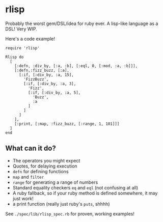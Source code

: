 rlisp
=====

Probably the worst gem/DSL/idea for ruby ever. A lisp-like language as a DSL! Very WIP.

Here's a code example!
```
require 'rlisp'

Rlisp do
  [
    [:defn, :div_by, [:a, :b], [:eql, 0, [:mod, :a, :b]]],
    [:defn,:fizz_buzz, [:a],
      [:if, [:div_by, :a, 15],
        'FizzBuzz',
        [:if, [:div_by, :a, 3],
          'Fizz',
          [:if, [:div_by, :a, 5],
            'Buzz',
            :a
          ]
        ]
      ]
    ],
    [:print, [:map, :fizz_buzz, [:range, 1, 101]]]
  ]
end
```

## What can it do?
 - The operators you might expect
 - Quotes, for delaying execution
 - `defn` for defining functions
 - `map` and `filter`
 - `range` for generating a range of numbers
 - Standard equality checkers `eq` and `eql` (not confusing at all)
 - A ruby fallback, so if your ruby method is defined somewhere, it may just work!
 - a print function (really just ruby's `puts`, shhhh)

See `./spec/lib/rlisp_spec.rb` for proven, working examples!
